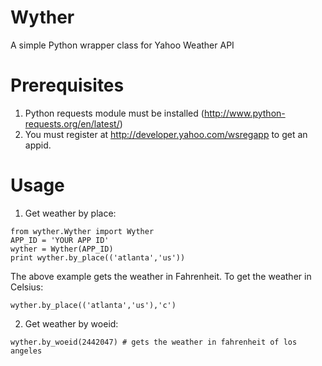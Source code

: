 
Wyther
================
A simple Python wrapper class for Yahoo Weather API

Prerequisites
=================
1. Python requests module must be installed (http://www.python-requests.org/en/latest/)
2. You must register at http://developer.yahoo.com/wsregapp to get an appid. 

Usage
=================

1. Get weather by place:

```
from wyther.Wyther import Wyther
APP_ID = 'YOUR APP ID'
wyther = Wyther(APP_ID)
print wyther.by_place(('atlanta','us'))
```

The above example gets the weather in Fahrenheit. To get the weather in Celsius:

```
wyther.by_place(('atlanta','us'),'c')
```

2. Get weather by woeid:

```
wyther.by_woeid(2442047) # gets the weather in fahrenheit of los angeles
```